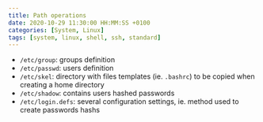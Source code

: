 ```yaml
---
title: Path operations
date: 2020-10-29 11:30:00 HH:MM:SS +0100
categories: [System, Linux]
tags: [system, linux, shell, ssh, standard]
---
```


* `/etc/group`: groups definition
* `/etc/passwd`: users definition
* `/etc/skel`: directory with files templates (ie. `.bashrc`) to be copied when creating a home directory
* `/etc/shadow`: contains users hashed passwords
* `/etc/login.defs`: several configuration settings, ie. method used to create passwords hashs
